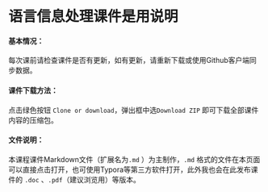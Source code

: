 # 语言信息处理课件是用说明
#### 基本情况：
每次课前请检查课件是否有更新，如有更新，请重新下载或使用Github客户端同步数据。

#### 课件下载方法：

点击绿色按钮 `Clone or download`，弹出框中选`Download ZIP` 即可下载全部课件内容的压缩包。

#### 文件说明：

本课程课件Markdown文件（扩展名为`.md` ）为主制作，`.md` 格式的文件在本页面可以直接点击打开，也可使用Typora等第三方软件打开，此外我也会在此发布课件的 `.doc` 、`.pdf`（建议浏览用）等版本。
